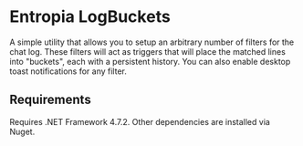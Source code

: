 # Entropia LogBuckets

A simple utility that allows you to setup an arbitrary number of filters for the chat log.  These filters will act as triggers that will place the matched lines into "buckets", each with a persistent history.  You can also enable desktop toast notifications for any filter.

## Requirements

Requires .NET Framework 4.7.2. Other dependencies are installed via Nuget.
